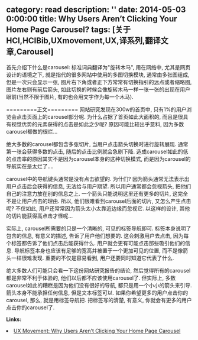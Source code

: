 category: read
description: ''
date: 2014-05-03 0:00:00
title: Why Users Aren’t Clicking Your Home Page Carousel?
tags: [关于HCI,HCIBib,UXmovement,UX,译系列,翻译文章,Carousel]
---

首先介绍下什么是carousel: 标准词典翻译为"旋转木马", 用在网络中, 尤其是网页设计的语境之下, 就是指代的很多网站中使用的多图切换模块, 通常由多张图组成, 但是一次只会显示一张, 图片右下角或者正下方常常有切换指引的远点或者缩略图, 图片左右则有前后箭头, 如此切换的时候会像旋转木马一样一张一张的出现在用户眼前(当然不限于图片, 有的也会用文字作为每一个木马).

=========正文=========
网站研究发现在300w的首页中, 只有1%的用户浏览会点击页面上的carousel部分呢. 为什么占据了首页如此大面积的, 而且是很具有视觉优势的元素获得的点击是如此之少呢? 原因可能比较出乎意料, 因为多数carousel都做的很烂...

绝大多数的carousel都包含多张切片, 当用户点击箭头切换时进行旋转展现. 通常第一张会获得多数的点击, 随后的点击比例就会急剧下降. 造成carousel如此的低的点击率的原因其实不是因为carousel本身的这种切换模式, 而是因为carousel的导航实在是太烂了....
<img src="http://uxmovement.com/wp-content/uploads/2014/04/carousel-navigation.png" alt="">

carousel中的导航键头通常是没有点击欲望的. 为什们? 因为箭头通常无法表示出用户点击后会获得的信息, 无法给与用户期望. 所以用户通常都会忽视箭头, 把他们自己的注意力放在别的信息之上. 一个箭头只能说明这里还有更多的切片, 这完全不是让用户点击的理由. 所以, 他们很难看到carousel后面的切片, 又怎么产生点击呢? 不仅如此, 用户还常常因为箭头太小太靠近边缘而忽视它. 以这样的设计, 其他的切片能获得高点击才怪呢...

实际上, carousel所需要的只是一个清晰的, 可见的标签导航即可. 标签本身说明了包含的信息, 有意义的描述, 告诉了用户他们想要的. 这会刺激用户去点击, 因为每个标签都告诉了他们点击后能获得什么. 用户就会更有可能点击那些吸引他们的信息. 导航标签本身也应该有足够的宽高并被置于一个更加可见的位置, 而不是像箭头一样很难发现. 重要的不仅是容易看到, 用户还要同时知道它代表了什么.

绝大多数人们可能只会看一下这份网站研究报告的结论, 然后觉得所有的carousel都是非常不利于体验的, 他们以后都不应该使用carousel了. 但实际上, 多数carousel如此的糟糕是因为他们没有很好的导航, 都只是用一个小小的箭头来引导. 箭头本身不能承担任何信息, 但是文本标签可以. 如果你希望更多的用户点击你的carousel, 那么, 就是用标签导航把. 把标签写的清楚, 有意义, 你就会有更多的用户点击你的carousel了.

<strong>Links:</strong>

<li><a href="http://uxmovement.com/navigation/why-users-arent-clicking-your-home-page-carousel/" target="_blank">UX Movement: Why Users Aren’t Clicking Your Home Page Carousel</a></li>

